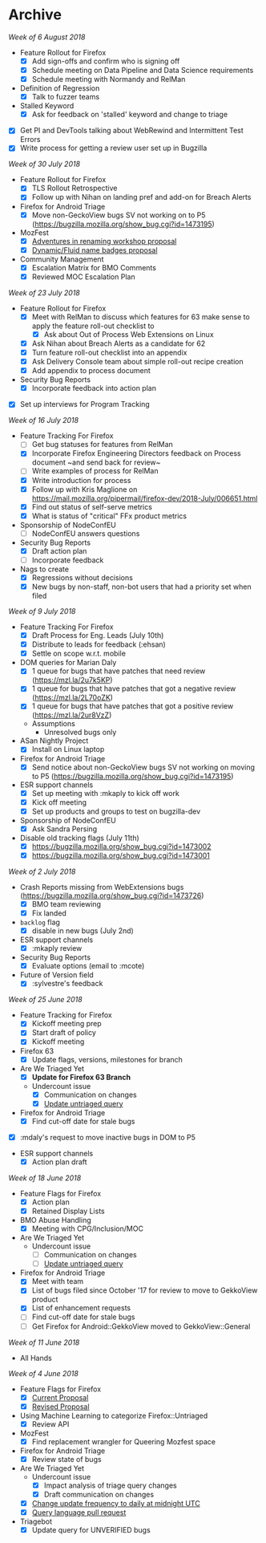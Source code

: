 # Archive

_Week of 6 August 2018_

* Feature Rollout for Firefox
  - [x] Add sign-offs and confirm who is signing off
  - [x] Schedule meeting on Data Pipeline and Data Science requirements
  - [x] Schedule meeting with Normandy and RelMan
* Definition of Regression
  - [x] Talk to fuzzer teams
* Stalled Keyword
  - [x] Ask for feedback on 'stalled' keyword and change to triage
* [x] Get PI and DevTools talking about WebRewind and Intermittent Test Errors
* [x] Write process for getting a review user set up in Bugzilla

_Week of 30 July 2018_

* Feature Rollout for Firefox
  - [x] TLS Rollout Retrospective
  - [x] Follow up with Nihan on landing pref and add-on for Breach Alerts
* Firefox for Android Triage
  - [x] Move non-GeckoView bugs SV not working on to P5 (https://bugzilla.mozilla.org/show_bug.cgi?id=1473195)
* MozFest
  - [x] [Adventures in renaming workshop proposal](https://github.com/MozillaFestival/mozfest-program-2018/issues/471)
  - [x] [Dynamic/Fluid name badges proposal](https://github.com/MozillaFestival/mozfest-program-2018/issues/467)
* Community Management
  - [x] Escalation Matrix for BMO Comments
  - [x] Reviewed MOC Escalation Plan
    
_Week of 23 July 2018_

* Feature Rollout for Firefox
  - [x] Meet with RelMan to discuss which features for 63 make sense to apply the feature roll-out checklist to
    - [x] Ask about Out of Process Web Extensions on Linux
  - [x] Ask Nihan about Breach Alerts as a candidate for 62
  - [x] Turn feature roll-out checklist into an appendix
  - [x] Ask Delivery Console team about simple roll-out recipe creation
  - [x] Add appendix to process document
* Security Bug Reports
  - [x] Incorporate feedback into action plan
* [x] Set up interviews for Program Tracking

_Week of 16 July 2018_

* Feature Tracking For Firefox
  - [ ] Get bug statuses for features from RelMan
  - [x] Incorporate Firefox Engineering Directors feedback on Process document ~and send back for review~
  - [ ] Write examples of process for RelMan
  - [x] Write introduction for process
  - [x] Follow up with Kris Maglione on https://mail.mozilla.org/pipermail/firefox-dev/2018-July/006651.html
  - [x] Find out status of self-serve metrics
  - [x] What is status of "critical" FFx product metrics
* Sponsorship of NodeConfEU
  - [ ] NodeConfEU answers questions
* Security Bug Reports
  - [x] Draft action plan
  - [ ] Incorporate feedback
* Nags to create
  - [x] Regressions without decisions
  - [x] New bugs by non-staff, non-bot users that had a priority set when filed 

_Week of 9 July 2018_

* Feature Tracking For Firefox
  - [x] Draft Process for Eng. Leads (July 10th)
  - [x] Distribute to leads for feedback (:ehsan)
  - [x] Settle on scope w.r.t. mobile
* DOM queries for Marian Daly
  - [x] 1 queue for bugs that have patches that need review (https://mzl.la/2u7k5KP)
  - [x] 1 queue for bugs that have patches that got a negative review (https://mzl.la/2L70oZK)
  - [x] 1 queue for bugs that have patches that got a positive review (https://mzl.la/2ur8VzZ)
  - Assumptions
    - Unresolved bugs only
* ASan Nightly Project
  - [x] Install on Linux laptop
* Firefox for Android Triage
  - [x] Send notice about non-GeckoView bugs SV not working on moving to P5 (https://bugzilla.mozilla.org/show_bug.cgi?id=1473195)
* ESR support channels
  - [x] Set up meeting with :mkaply to kick off work
  - [x] Kick off meeting
  - [x] Set up products and groups to test on bugzilla-dev
* Sponsorship of NodeConfEU
  - [x] Ask Sandra Persing
* Disable old tracking flags (July 11th)
  - [x] https://bugzilla.mozilla.org/show_bug.cgi?id=1473002
  - [x] https://bugzilla.mozilla.org/show_bug.cgi?id=1473001
  
_Week of 2 July 2018_

* Crash Reports missing from WebExtensions bugs (https://bugzilla.mozilla.org/show_bug.cgi?id=1473726)
  - [x] BMO team reviewing
  - [x] Fix landed
* `backlog` flag
  - [x] disable in new bugs (July 2nd)
* ESR support channels
  - [x] :mkaply review
* Security Bug Reports
  - [x] Evaluate options (email to :mcote)
* Future of Version field 
  - [x] :sylvestre's feedback

_Week of 25 June 2018_

* Feature Tracking for Firefox
  - [x] Kickoff meeting prep
  - [x] Start draft of policy
  - [x] Kickoff meeting
* Firefox 63
  - [x] Update flags, versions, milestones for branch
* Are We Triaged Yet
  - [x] **Update for Firefox 63 Branch**
  * Undercount issue
    - [x] Communication on changes
    - [x] [Update untriaged query](https://github.com/emceeaich/are-we-triaged-yet/issues/41)
* Firefox for Android Triage
  - [x] Find cut-off date for stale bugs
* [x] :mdaly's request to move inactive bugs in DOM to P5
* ESR support channels
  - [x] Action plan draft

_Week of 18 June 2018_

* Feature Flags for Firefox
  - [x] Action plan
  - [x] Retained Display Lists
* BMO Abuse Handling
  - [x] Meeting with CPG/Inclusion/MOC
* Are We Triaged Yet
  * Undercount issue
    - [ ] Communication on changes
    - [ ] [Update untriaged query](https://github.com/emceeaich/are-we-triaged-yet/issues/41)
* Firefox for Android Triage
  - [x] Meet with team
  - [x] List of bugs filed since October '17 for review to move to GekkoView product
  - [x] List of enhancement requests
  - [ ] Find cut-off date for stale bugs
  - [ ] Get Firefox for Android::GekkoView moved to GekkoView::General

_Week of 11 June 2018_

* All Hands

_Week of 4 June 2018_

* Feature Flags for Firefox
  - [x] [Current Proposal](https://github.com/mozilla/bug-handling/blob/master/policy/feature-flags.md)
  - [x] [Revised Proposal](https://docs.google.com/document/d/1_IJh6lp64piz9FH1lWjO1PxTC0bARDJbOLj61_otViA/edit)
* Using Machine Learning to categorize Firefox::Untriaged 
  - [x] Review API
* MozFest
  - [x] Find replacement wrangler for Queering Mozfest space
* Firefox for Android Triage
  - [x] Review state of bugs
* Are We Triaged Yet
  * Undercount issue
    - [x] Impact analysis of triage query changes
    - [x] Draft communication on changes
  - [x] [Change update frequency to daily at midnight UTC](https://github.com/emceeaich/are-we-triaged-yet/issues/35)
  - [x] [Query language pull request](https://github.com/emceeaich/are-we-triaged-yet/pull/36)
* Triagebot
  - [x] Update query for UNVERIFIED bugs 
